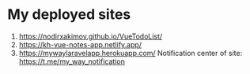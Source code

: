 # My deployed sites

1. https://nodirxakimov.github.io/VueTodoList/
2. https://kh-vue-notes-app.netlify.app/
3. https://mywaylaravelapp.herokuapp.com/ Notification center of site: https://t.me/my_way_notification
